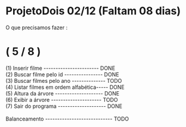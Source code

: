 # ProjetoDois  02/12 (Faltam 08 dias)

O que precisamos fazer :
<H1>( 5 / 8 )</H1>
<div>(1) Inserir filme ----------------------- DONE</div>
<div>(2) Buscar filme pelo id ---------------- DONE</div>
<div>(3) Buscar filmes pelo ano -------------- TODO</div>
<div>(4) Listar filmes em ordem alfabética----- DONE</div>
<div>(5) Altura da árvore -------------------- DONE</div>
<div>(6) Exibir a árvore --------------------- TODO</div> 
<div>(7) Sair do programa -------------------- DONE</div>
<div><br>Balanceamento ---------------------------- TODO</br></div>

